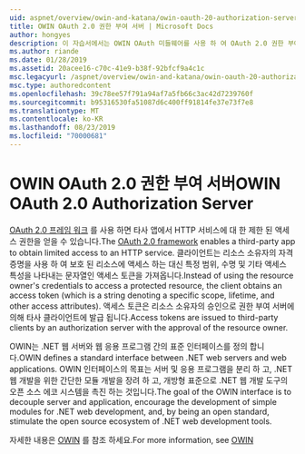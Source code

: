 ```yaml
---
uid: aspnet/overview/owin-and-katana/owin-oauth-20-authorization-server
title: OWIN OAuth 2.0 권한 부여 서버 | Microsoft Docs
author: hongyes
description: 이 자습서에서는 OWIN OAuth 미들웨어를 사용 하 여 OAuth 2.0 권한 부여 서버를 구현 하는 방법을 안내 합니다. 이것은 outlin만을 지 원하는 고급 자습서입니다.
ms.author: riande
ms.date: 01/28/2019
ms.assetid: 20acee16-c70c-41e9-b38f-92bfcf9a4c1c
msc.legacyurl: /aspnet/overview/owin-and-katana/owin-oauth-20-authorization-server
msc.type: authoredcontent
ms.openlocfilehash: 39c78ee57f791a94af7a5fb66c3ac42d7239760f
ms.sourcegitcommit: b95316530fa51087d6c400ff91814fe37e73f7e8
ms.translationtype: MT
ms.contentlocale: ko-KR
ms.lasthandoff: 08/23/2019
ms.locfileid: "70000681"
---
```

# <a name="owin-oauth-20-authorization-server"></a><span data-ttu-id="5accd-104">OWIN OAuth 2.0 권한 부여 서버</span><span class="sxs-lookup"><span data-stu-id="5accd-104">OWIN OAuth 2.0 Authorization Server</span></span>

<span data-ttu-id="5accd-105">[OAuth 2.0 프레임 워크](http://tools.ietf.org/html/rfc6749) 를 사용 하면 타사 앱에서 HTTP 서비스에 대 한 제한 된 액세스 권한을 얻을 수 있습니다.</span><span class="sxs-lookup"><span data-stu-id="5accd-105">The [OAuth 2.0 framework](http://tools.ietf.org/html/rfc6749) enables a third-party app to obtain limited access to an HTTP service.</span></span> <span data-ttu-id="5accd-106">클라이언트는 리소스 소유자의 자격 증명을 사용 하 여 보호 된 리소스에 액세스 하는 대신 특정 범위, 수명 및 기타 액세스 특성을 나타내는 문자열인 액세스 토큰을 가져옵니다.</span><span class="sxs-lookup"><span data-stu-id="5accd-106">Instead of using the resource owner's credentials to access a protected resource, the client obtains an access token (which is a string denoting a specific scope, lifetime, and other access attributes).</span></span> <span data-ttu-id="5accd-107">액세스 토큰은 리소스 소유자의 승인으로 권한 부여 서버에 의해 타사 클라이언트에 발급 됩니다.</span><span class="sxs-lookup"><span data-stu-id="5accd-107">Access tokens are issued to third-party clients by an authorization server with the approval of the resource owner.</span></span>

<span data-ttu-id="5accd-108">OWIN는 .NET 웹 서버와 웹 응용 프로그램 간의 표준 인터페이스를 정의 합니다.</span><span class="sxs-lookup"><span data-stu-id="5accd-108">OWIN defines a standard interface between .NET web servers and web applications.</span></span> <span data-ttu-id="5accd-109">OWIN 인터페이스의 목표는 서버 및 응용 프로그램을 분리 하 고, .NET 웹 개발을 위한 간단한 모듈 개발을 장려 하 고, 개방형 표준으로 .NET 웹 개발 도구의 오픈 소스 에코 시스템을 촉진 하는 것입니다.</span><span class="sxs-lookup"><span data-stu-id="5accd-109">The goal of the OWIN interface is to decouple server and application, encourage the development of simple modules for .NET web development, and, by being an open standard, stimulate the open source ecosystem of .NET web development tools.</span></span>

<span data-ttu-id="5accd-110">자세한 내용은 [OWIN](http://owin.org/) 를 참조 하세요.</span><span class="sxs-lookup"><span data-stu-id="5accd-110">For more information, see [OWIN](http://owin.org/)</span></span>
